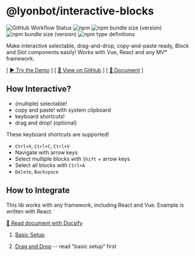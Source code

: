 # @lyonbot/interactive-blocks

![GitHub Workflow Status](https://img.shields.io/github/workflow/status/lyonbot/interactive-blocks/main) ![npm](https://img.shields.io/npm/v/@lyonbot/interactive-blocks) ![npm bundle size (version)](https://img.shields.io/bundlephobia/min/@lyonbot/interactive-blocks/latest) ![npm bundle size (version)](https://img.shields.io/bundlephobia/minzip/@lyonbot/interactive-blocks/latest?label=min%2Bgzip) ![npm type definitions](https://img.shields.io/npm/types/@lyonbot/interactive-blocks)

Make interactive selectable, drag-and-drop, copy-and-paste ready, Block and Slot components easily! Works with Vue, React and any MV* framework.

[ [▶️ Try the Demo](https://lyonbot.github.io/interactive-blocks/) ] [ [📁 View on GitHub](https://github.com/lyonbot/interactive-blocks) ] [ [📖 Document](https://lyonbot.github.io/interactive-blocks/docs/) ]

## How Interactive?

- (multiple) selectable!
- copy and paste! with system clipboard
- keyboard shortcuts!
- drag and drop! (optional)

These keyboard shortcuts are supported!

- `Ctrl+X`, `Ctrl+C`, `Ctrl+V`
- Navigate with arrow keys
- Select multiple blocks with `Shift` + arrow keys
- Select all blocks with `Ctrl+A`
- `Delete`, `Backspace`

## How to Integrate

This lib works with any framework, including React and Vue. Example is written with React.

[📖 Read document with Docsify](https://lyonbot.github.io/interactive-blocks/docs/)

1. [Basic Setup](./docs/basic-setup.md)

2. [Drag and Drop](./docs/drag-and-drop.md) -- read "basic setup" first
